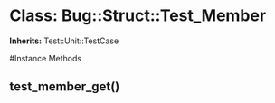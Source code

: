 # Class: Bug::Struct::Test_Member
**Inherits:** Test::Unit::TestCase
    




#Instance Methods
## test_member_get() [](#method-i-test_member_get)

